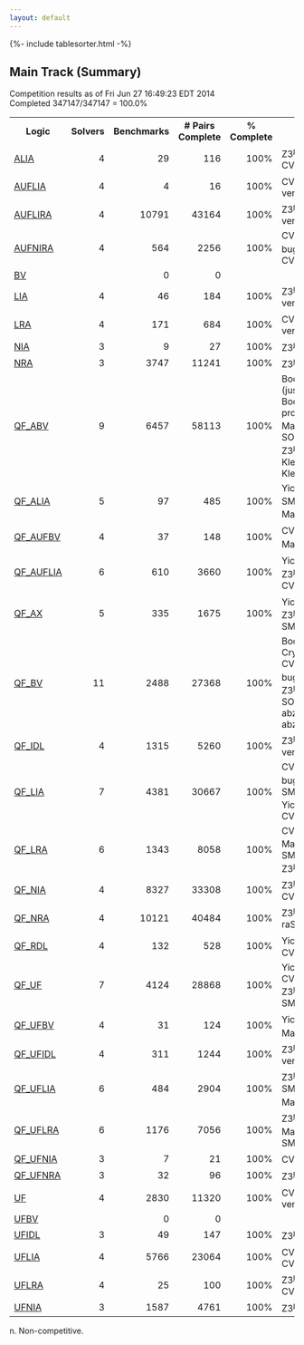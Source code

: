 ```yaml
---
layout: default
---
```

{%- include tablesorter.html -%}

## Main Track (Summary)


Competition results as of Fri Jun 27 16:49:23 EDT 2014<br/>
Completed 347147/347147 = 100.0%




<table>
<tr>
<th>Logic</th>
<th>Solvers</th>
<th>Benchmarks</th>
<th># Pairs Complete</th>
<th>% Complete</th>
<th>Order</th>
</tr>
<tr>
<td><a href="ALIA.html">ALIA</a>
</td>
<td align="right">4</td>
<td align="right">29</td>
<td align="right">116</td>
<td align="right">100%</td>
<td><span class="non-competing-grey">Z3<sup><a href="#fn">n</a></sup></span>; CVC4; veriT; CVC3;</td>
</tr>
<tr>
<td><a href="AUFLIA.html">AUFLIA</a>
</td>
<td align="right">4</td>
<td align="right">4</td>
<td align="right">16</td>
<td align="right">100%</td>
<td>CVC4; <span class="non-competing-grey">Z3<sup><a href="#fn">n</a></sup></span>; CVC3; veriT;</td>
</tr>
<tr>
<td><a href="AUFLIRA.html">AUFLIRA</a>
</td>
<td align="right">4</td>
<td align="right">10791</td>
<td align="right">43164</td>
<td align="right">100%</td>
<td><span class="non-competing-grey">Z3<sup><a href="#fn">n</a></sup></span>; CVC4; CVC3; veriT;</td>
</tr>
<tr>
<td><a href="AUFNIRA.html">AUFNIRA</a>
</td>
<td align="right">4</td>
<td align="right">564</td>
<td align="right">2256</td>
<td align="right">100%</td>
<td><span class="non-competing-grey">CVC4-with-bugfix<sup><a href="#fn">n</a></sup></span>; <span class="non-competing-grey">Z3<sup><a href="#fn">n</a></sup></span>; CVC3; CVC4;</td>
</tr>
<tr>
<td><a href="BV.html">BV</a>
</td>
<td align="right">
</td>
<td align="right">0</td>
<td align="right">0</td>
<td>
</td>
<td>
</td>
</tr>
<tr>
<td><a href="LIA.html">LIA</a>
</td>
<td align="right">4</td>
<td align="right">46</td>
<td align="right">184</td>
<td align="right">100%</td>
<td><span class="non-competing-grey">Z3<sup><a href="#fn">n</a></sup></span>; CVC4; CVC3; veriT;</td>
</tr>
<tr>
<td><a href="LRA.html">LRA</a>
</td>
<td align="right">4</td>
<td align="right">171</td>
<td align="right">684</td>
<td align="right">100%</td>
<td>CVC4; <span class="non-competing-grey">Z3<sup><a href="#fn">n</a></sup></span>; CVC3; veriT;</td>
</tr>
<tr>
<td><a href="NIA.html">NIA</a>
</td>
<td align="right">3</td>
<td align="right">9</td>
<td align="right">27</td>
<td align="right">100%</td>
<td><span class="non-competing-grey">Z3<sup><a href="#fn">n</a></sup></span>; CVC4; CVC3;</td>
</tr>
<tr>
<td><a href="NRA.html">NRA</a>
</td>
<td align="right">3</td>
<td align="right">3747</td>
<td align="right">11241</td>
<td align="right">100%</td>
<td><span class="non-competing-grey">Z3<sup><a href="#fn">n</a></sup></span>; CVC4; CVC3;</td>
</tr>
<tr>
<td><a href="QF_ABV.html">QF_ABV</a>
</td>
<td align="right">9</td>
<td align="right">6457</td>
<td align="right">58113</td>
<td align="right">100%</td>
<td>Boolector (justification); Boolector (dual propagation); <span class="non-competing-grey">MathSAT<sup><a href="#fn">n</a></sup></span>; SONOLAR; CVC4; <span class="non-competing-grey">Z3<sup><a href="#fn">n</a></sup></span>; Yices2; Kleaver-STP; Kleaver-portfolio;</td>
</tr>
<tr>
<td><a href="QF_ALIA.html">QF_ALIA</a>
</td>
<td align="right">5</td>
<td align="right">97</td>
<td align="right">485</td>
<td align="right">100%</td>
<td>Yices2; SMTInterpol; <span class="non-competing-grey">Z3<sup><a href="#fn">n</a></sup></span>; <span class="non-competing-grey">MathSAT<sup><a href="#fn">n</a></sup></span>; CVC4;</td>
</tr>
<tr>
<td><a href="QF_AUFBV.html">QF_AUFBV</a>
</td>
<td align="right">4</td>
<td align="right">37</td>
<td align="right">148</td>
<td align="right">100%</td>
<td>CVC4; Yices2; <span class="non-competing-grey">Z3<sup><a href="#fn">n</a></sup></span>; <span class="non-competing-grey">MathSAT<sup><a href="#fn">n</a></sup></span>;</td>
</tr>
<tr>
<td><a href="QF_AUFLIA.html">QF_AUFLIA</a>
</td>
<td align="right">6</td>
<td align="right">610</td>
<td align="right">3660</td>
<td align="right">100%</td>
<td>Yices2; <span class="non-competing-grey">MathSAT<sup><a href="#fn">n</a></sup></span>; <span class="non-competing-grey">Z3<sup><a href="#fn">n</a></sup></span>; SMTInterpol; CVC4; veriT;</td>
</tr>
<tr>
<td><a href="QF_AX.html">QF_AX</a>
</td>
<td align="right">5</td>
<td align="right">335</td>
<td align="right">1675</td>
<td align="right">100%</td>
<td>Yices2; <span class="non-competing-grey">MathSAT<sup><a href="#fn">n</a></sup></span>; <span class="non-competing-grey">Z3<sup><a href="#fn">n</a></sup></span>; CVC4; SMTInterpol;</td>
</tr>
<tr>
<td><a href="QF_BV.html">QF_BV</a>
</td>
<td align="right">11</td>
<td align="right">2488</td>
<td align="right">27368</td>
<td align="right">100%</td>
<td>Boolector; STP-CryptoMiniSat4; <span class="non-competing-grey">CVC4-with-bugfix<sup><a href="#fn">n</a></sup></span>; <span class="non-competing-grey">MathSAT<sup><a href="#fn">n</a></sup></span>; <span class="non-competing-grey">Z3<sup><a href="#fn">n</a></sup></span>; CVC4; 4Simp; SONOLAR; Yices2; abziz_min_features; abziz_all_features;</td>
</tr>
<tr>
<td><a href="QF_IDL.html">QF_IDL</a>
</td>
<td align="right">4</td>
<td align="right">1315</td>
<td align="right">5260</td>
<td align="right">100%</td>
<td><span class="non-competing-grey">Z3<sup><a href="#fn">n</a></sup></span>; Yices2; CVC4; veriT;</td>
</tr>
<tr>
<td><a href="QF_LIA.html">QF_LIA</a>
</td>
<td align="right">7</td>
<td align="right">4381</td>
<td align="right">30667</td>
<td align="right">100%</td>
<td><span class="non-competing-grey">CVC4-with-bugfix<sup><a href="#fn">n</a></sup></span>; <span class="non-competing-grey">MathSAT<sup><a href="#fn">n</a></sup></span>; SMTInterpol; Yices2; <span class="non-competing-grey">Z3<sup><a href="#fn">n</a></sup></span>; veriT; CVC4;</td>
</tr>
<tr>
<td><a href="QF_LRA.html">QF_LRA</a>
</td>
<td align="right">6</td>
<td align="right">1343</td>
<td align="right">8058</td>
<td align="right">100%</td>
<td>CVC4; Yices2; <span class="non-competing-grey">MathSAT<sup><a href="#fn">n</a></sup></span>; SMTInterpol; veriT; <span class="non-competing-grey">Z3<sup><a href="#fn">n</a></sup></span>;</td>
</tr>
<tr>
<td><a href="QF_NIA.html">QF_NIA</a>
</td>
<td align="right">4</td>
<td align="right">8327</td>
<td align="right">33308</td>
<td align="right">100%</td>
<td><span class="non-competing-grey">Z3<sup><a href="#fn">n</a></sup></span>; AProVE; CVC3; CVC4;</td>
</tr>
<tr>
<td><a href="QF_NRA.html">QF_NRA</a>
</td>
<td align="right">4</td>
<td align="right">10121</td>
<td align="right">40484</td>
<td align="right">100%</td>
<td><span class="non-competing-grey">Z3<sup><a href="#fn">n</a></sup></span>; CVC3; CVC4; raSAT;</td>
</tr>
<tr>
<td><a href="QF_RDL.html">QF_RDL</a>
</td>
<td align="right">4</td>
<td align="right">132</td>
<td align="right">528</td>
<td align="right">100%</td>
<td>Yices2; <span class="non-competing-grey">Z3<sup><a href="#fn">n</a></sup></span>; veriT; CVC4;</td>
</tr>
<tr>
<td><a href="QF_UF.html">QF_UF</a>
</td>
<td align="right">7</td>
<td align="right">4124</td>
<td align="right">28868</td>
<td align="right">100%</td>
<td>Yices2; veriT; CVC4; OpenSMT2; <span class="non-competing-grey">Z3<sup><a href="#fn">n</a></sup></span>; <span class="non-competing-grey">MathSAT<sup><a href="#fn">n</a></sup></span>; SMTInterpol;</td>
</tr>
<tr>
<td><a href="QF_UFBV.html">QF_UFBV</a>
</td>
<td align="right">4</td>
<td align="right">31</td>
<td align="right">124</td>
<td align="right">100%</td>
<td>Yices2; <span class="non-competing-grey">Z3<sup><a href="#fn">n</a></sup></span>; <span class="non-competing-grey">MathSAT<sup><a href="#fn">n</a></sup></span>; CVC4;</td>
</tr>
<tr>
<td><a href="QF_UFIDL.html">QF_UFIDL</a>
</td>
<td align="right">4</td>
<td align="right">311</td>
<td align="right">1244</td>
<td align="right">100%</td>
<td><span class="non-competing-grey">Z3<sup><a href="#fn">n</a></sup></span>; Yices2; CVC4; veriT;</td>
</tr>
<tr>
<td><a href="QF_UFLIA.html">QF_UFLIA</a>
</td>
<td align="right">6</td>
<td align="right">484</td>
<td align="right">2904</td>
<td align="right">100%</td>
<td><span class="non-competing-grey">Z3<sup><a href="#fn">n</a></sup></span>; Yices2; CVC4; SMTInterpol; <span class="non-competing-grey">MathSAT<sup><a href="#fn">n</a></sup></span>; veriT;</td>
</tr>
<tr>
<td><a href="QF_UFLRA.html">QF_UFLRA</a>
</td>
<td align="right">6</td>
<td align="right">1176</td>
<td align="right">7056</td>
<td align="right">100%</td>
<td><span class="non-competing-grey">Z3<sup><a href="#fn">n</a></sup></span>; Yices2; <span class="non-competing-grey">MathSAT<sup><a href="#fn">n</a></sup></span>; CVC4; SMTInterpol; veriT;</td>
</tr>
<tr>
<td><a href="QF_UFNIA.html">QF_UFNIA</a>
</td>
<td align="right">3</td>
<td align="right">7</td>
<td align="right">21</td>
<td align="right">100%</td>
<td>CVC4; <span class="non-competing-grey">Z3<sup><a href="#fn">n</a></sup></span>; CVC3;</td>
</tr>
<tr>
<td><a href="QF_UFNRA.html">QF_UFNRA</a>
</td>
<td align="right">3</td>
<td align="right">32</td>
<td align="right">96</td>
<td align="right">100%</td>
<td><span class="non-competing-grey">Z3<sup><a href="#fn">n</a></sup></span>; CVC3; CVC4;</td>
</tr>
<tr>
<td><a href="UF.html">UF</a>
</td>
<td align="right">4</td>
<td align="right">2830</td>
<td align="right">11320</td>
<td align="right">100%</td>
<td>CVC4; <span class="non-competing-grey">Z3<sup><a href="#fn">n</a></sup></span>; CVC3; veriT;</td>
</tr>
<tr>
<td><a href="UFBV.html">UFBV</a>
</td>
<td align="right">
</td>
<td align="right">0</td>
<td align="right">0</td>
<td>
</td>
<td>
</td>
</tr>
<tr>
<td><a href="UFIDL.html">UFIDL</a>
</td>
<td align="right">3</td>
<td align="right">49</td>
<td align="right">147</td>
<td align="right">100%</td>
<td><span class="non-competing-grey">Z3<sup><a href="#fn">n</a></sup></span>; CVC4; CVC3;</td>
</tr>
<tr>
<td><a href="UFLIA.html">UFLIA</a>
</td>
<td align="right">4</td>
<td align="right">5766</td>
<td align="right">23064</td>
<td align="right">100%</td>
<td>CVC4; <span class="non-competing-grey">Z3<sup><a href="#fn">n</a></sup></span>; veriT; CVC3;</td>
</tr>
<tr>
<td><a href="UFLRA.html">UFLRA</a>
</td>
<td align="right">4</td>
<td align="right">25</td>
<td align="right">100</td>
<td align="right">100%</td>
<td><span class="non-competing-grey">Z3<sup><a href="#fn">n</a></sup></span>; veriT; CVC3; CVC4;</td>
</tr>
<tr>
<td><a href="UFNIA.html">UFNIA</a>
</td>
<td align="right">3</td>
<td align="right">1587</td>
<td align="right">4761</td>
<td align="right">100%</td>
<td><span class="non-competing-grey">Z3<sup><a href="#fn">n</a></sup></span>; CVC4; CVC3;</td>
</tr>
</table>
<span id="fn"> n. Non-competitive.</span>
